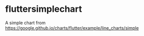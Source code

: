 # fluttersimplechart

A simple chart from https://google.github.io/charts/flutter/example/line_charts/simple


